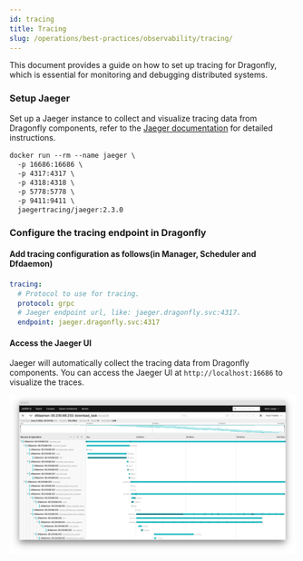 ```yaml
---
id: tracing
title: Tracing
slug: /operations/best-practices/observability/tracing/
---
```


This document provides a guide on how to set up tracing for Dragonfly, which is
essential for monitoring and debugging distributed systems.

### Setup Jaeger

Set up a Jaeger instance to collect and visualize tracing data from Dragonfly components, refer to the
[Jaeger documentation](https://www.jaegertracing.io/docs/2.3/getting-started/) for detailed instructions.

```base
docker run --rm --name jaeger \
  -p 16686:16686 \
  -p 4317:4317 \
  -p 4318:4318 \
  -p 5778:5778 \
  -p 9411:9411 \
  jaegertracing/jaeger:2.3.0
```

### Configure the tracing endpoint in Dragonfly

#### Add tracing configuration as follows(in Manager, Scheduler and Dfdaemon)

```yaml
tracing:
  # Protocol to use for tracing.
  protocol: grpc
  # Jaeger endpoint url, like: jaeger.dragonfly.svc:4317.
  endpoint: jaeger.dragonfly.svc:4317
```

#### Access the Jaeger UI

Jaeger will automatically collect the tracing data from Dragonfly components.
You can access the Jaeger UI at `http://localhost:16686` to visualize the traces.

![dfdaemon_trace](../../../resource/operations/best-practices/observability/tracing/tracing.png)
